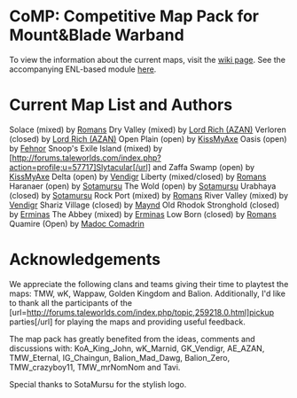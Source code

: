 CoMP: Competitive Map Pack for Mount&amp;Blade Warband
====

To view the information about the current maps, visit the [wiki page](https://github.com/wbkiss/comp/wiki).
See the accompanying ENL-based module [here](https://github.com/wbkiss/comp_module).

Current Map List and Authors
============================
Solace (mixed) by [Romans](http://forums.taleworlds.com/index.php?action=profile;u=27951)
Dry Valley (mixed) by [Lord Rich (AZAN)](http://forums.taleworlds.com/index.php?action=profile;u=53689)
Verloren (closed) by [Lord Rich (AZAN)](http://forums.taleworlds.com/index.php?action=profile;u=53689)
Open Plain (open) by [KissMyAxe](http://forums.taleworlds.com/index.php?action=profile;u=154843)
Oasis (open) by [Fehnor](http://forums.taleworlds.com/index.php?action=profile;u=173810)
Snoop's Exile Island (mixed) by [http://forums.taleworlds.com/index.php?action=profile;u=57717]Slytacular[/url] and Zaffa
Swamp (open) by [KissMyAxe](http://forums.taleworlds.com/index.php?action=profile;u=154843)
Delta (open) by [Vendigr](http://forums.taleworlds.com/index.php?action=profile;u=119410)
Liberty (mixed/closed) by [Romans](http://forums.taleworlds.com/index.php?action=profile;u=27951)
Haranaer (open) by [Sotamursu](http://forums.taleworlds.com/index.php?action=profile;u=129365)
The Wold (open) by [Sotamursu](http://forums.taleworlds.com/index.php?action=profile;u=129365)
Urabhaya (closed) by [Sotamursu](http://forums.taleworlds.com/index.php?action=profile;u=129365)
Rock Port (mixed) by [Romans](http://forums.taleworlds.com/index.php?action=profile;u=27951)
River Valley (mixed) by [Vendigr](http://forums.taleworlds.com/index.php?action=profile;u=119410)
Shariz Village (closed) by [Maynd](http://forums.taleworlds.com/index.php?action=profile;u=131950)
Old Rhodok Stronghold (closed) by [Erminas](http://forums.taleworlds.com/index.php?action=profile;u=81116)
The Abbey (mixed) by [Erminas](http://forums.taleworlds.com/index.php?action=profile;u=81116)
Low Born (closed) by [Romans](http://forums.taleworlds.com/index.php?action=profile;u=27951)
Quamire (Open) by [Madoc Comadrin](http://forums.taleworlds.com/index.php?action=profile;u=83722)

Acknowledgements
================
We appreciate the following clans and teams giving their time to playtest the maps: TMW, wK, Wappaw, Golden Kingdom and Balion. Additionally, I'd like to thank all the participants of the [url=http://forums.taleworlds.com/index.php/topic,259218.0.html]pickup parties[/url] for playing the maps and providing useful feedback.

The map pack has greatly benefited from the ideas, comments and discussions with: KoA_King_John, wK_Marnid, GK_Vendigr, AE_AZAN, TMW_Eternal, IG_Chaingun, Balion_Mad_Dawg, Balion_Zero, TMW_crazyboy11, TMW_mrNomNom and Tavi.

Special thanks to SotaMursu for the stylish logo.